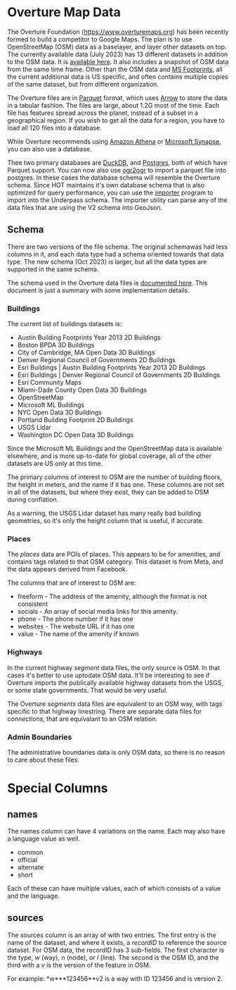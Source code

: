 # Overture Map Data

The Overture Foundation (<https://www.overturemaps.org>) has been
recently formed to build a competitor to Google Maps. The plan is to
use OpenStreetMap (OSM) data as a baselayer, and layer other datasets
on top. The currently available data (July 2023) has 13 different
datasets in addition to the OSM data. It is [available
here](https://overturemaps.org/download/). It also includes a snapshot
of OSM data from the same time frame. Other than the OSM data and [MS
Footprints](https://github.com/microsoft/GlobalMLBuildingFootprints),
all the current additional data is US specific, and often contains
multiple copies of the same dataset, but from different organization.

The Overture files are in [Parquet](https://parquet.apache.org/)
format, which uses [Arrow](https://arrow.apache.org/) to store the
data in a tabular fashion. The files are large, about 1.2G most of the
time. Each file has features spread across the planet, instead of a
subset in a geographical region. If you wish to get all the data for a
region, you have to load all 120 files into a database.

While Overture recommends using [Amazon
Athena](https://aws.amazon.com/athena/) or [Microsoft
Synapse](https://learn.microsoft.com/en-us/azure/synapse-analytics/get-started-create-workspace),
you can also use a database.

Thee two primary databases are [DuckDB](https://duckdb.org/), and
[Postgres](https://www.postgresql.org/about/news/parquet-s3-fdw-021-released-2379/),
both of which have Parquet support. You can now also use [ogr2ogr](https://gdal.org/drivers/vector/parquet.html) to
import a parquet file into postgres. In these cases the database
schema will resemble the Overture schema. Since HOT maintains it's own
database schema that is also optimized for query performance, you can
use the [importer](https://hotosm.github.io/osm-rawdata/importer/)
program to import into the Underpass schema. The importer utility can
parse any of the data files that are using the V2 schema into GeoJson.

## Schema

There are two versions of the file schema. The original schemawas had
less columns in it, and each data type had a schema oriented towards
that data type. The new schema (Oct 2023) is larger, but all the data
types are supported in the same schema.

The schema used in the Overture data files is [documented here](https://docs.overturemaps.org/reference). This document is just a
summary with some implementation details.

### Buildings

The current list of buildings datasets is:

- Austin Building Footprints Year 2013 2D Buildings
- Boston BPDA 3D Buildings
- City of Cambridge, MA Open Data 3D Buildings
- Denver Regional Council of Governments 2D Buildings
- Esri Buildings | Austin Building Footprints Year 2013 2D Buildings
- Esri Buildings | Denver Regional Council of Governments 2D Buildings
- Esri Community Maps
- Miami-Dade County Open Data 3D Buildings
- OpenStreetMap
- Microsoft ML Buildings
- NYC Open Data 3D Buildings
- Portland Building Footprint 2D Buildings
- USGS Lidar
- Washington DC Open Data 3D Buildings

Since the Microsoft ML Buildings and the OpenStreetMap data is
available elsewhere, and is more up-to-date for global coverage, all
of the other datasets are US only at this time.

The primary columns of interest to OSM are the number of building
floors, the height in meters, and the name if it has one. These
columns are not set in all of the datasets, but where they exist, they
can be added to OSM during conflation.

As a warning, the USGS Lidar dataset has many really bad building
geometries, so it's only the height column that is useful, if
accurate.

### Places

The _places_ data are POIs of places. This appears to be for
amenities, and contains tags related to that OSM category. This
dataset is from Meta, and the data appears derived from Facebook.

The columns that are of interest to OSM are:

- freeform - The address of the amenity, although the format is not
  consistent
- socials - An array of social media links for this amenity.
- phone - The phone number if it has one
- websites - The website URL if it has one
- value - The name of the amenity if known

### Highways

In the current highway _segment_ data files, the only source is
OSM. In that cases it's better to use uptodate OSM data. It'll be
interesting to see if Overture imports the publically available
highway datasets from the USGS, or some state governments. That would
be very useful.

The Overture _segments_ data files are equivalent to an OSM way, with
tags specific to that highway linestring. There are separate data
files for _connections_, that are equivalant to an OSM relation.

### Admin Boundaries

The administrative boundaries data is only OSM data, so there is no
reason to care about these files.

# Special Columns

## names

The names column can have 4 variations on the name. Each may also have
a language value as well.

- common
- official
- alternate
- short

Each of these can have multiple values, each of which consists of a
value and the language.

## sources

The sources column is an array of with two entries. The first entry is
the name of the dataset, and where it exists, a _recordID_ to
reference the source dataset. For OSM data, the recordID has 3
sub-fields. The first character is the type, _w_ (way), _n_ (node), or
_l_ (line). The second is the OSM ID, and the third with a _v_ is the
version of the feature in OSM.

For example: \*w**\*123456**v2 is a way with ID 123456 and is version 2.
